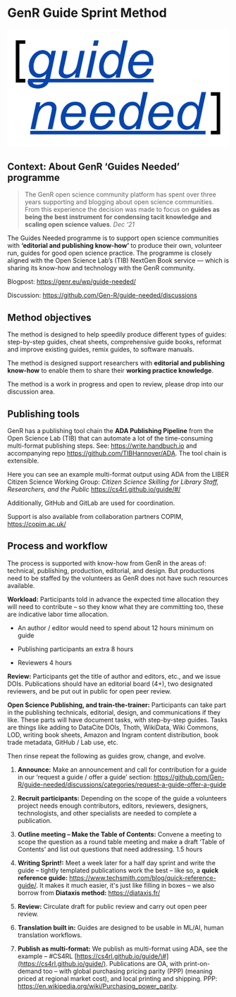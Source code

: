 # GenR Guide Sprint Method

![guide needed](media/992a19aa1f7ee2b6e6119458549299dc.png)

## Context: About GenR ‘Guides Needed’ programme

>   The GenR open science community platform has spent over three years
>   supporting and blogging about open science communities. From this experience
>   the decision was made to focus on **guides as being the best instrument for
>   condensing tacit knowledge and scaling open science values**. *Dec ‘21*

The Guides Needed programme is to support open science communities with
**‘editorial and publishing know-how’** to produce their own, volunteer run,
guides for good open science practice. The programme is closely aligned with the
Open Science Lab’s (TIB) NextGen Book service — which is sharing its know-how
and technology with the GenR community.

Blogpost: <https://genr.eu/wp/guide-needed/>

Discussion: <https://github.com/Gen-R/guide-needed/discussions>

## Method objectives

The method is designed to help speedily produce different types of guides:
step-by-step guides, cheat sheets, comprehensive guide books, reformat and
improve existing guides, remix guides, to software manuals.

The method is designed support researchers with **editorial and publishing
know-how** to enable them to share their **working practice knowledge**.

The method is a work in progress and open to review, please drop into our
discussion area.

## Publishing tools

GenR has a publishing tool chain the **ADA Publishing Pipeline** from the Open
Science Lab (TIB) that can automate a lot of the time-consuming multi-format
publishing steps. See: <https://write.handbuch.io> and accompanying repo
<https://github.com/TIBHannover/ADA>. The tool chain is extensible.

Here you can see an example multi-format output using ADA from the LIBER Citizen
Science Working Group: *Citizen Science Skilling for Library Staff, Researchers,
and the Public* <https://cs4rl.github.io/guide/#/>

Additionally, GitHub and GitLab are used for coordination.

Support is also available from collaboration partners COPIM,
<https://copim.ac.uk/>

## Process and workflow

The process is supported with know-how from GenR in the areas of: technical,
publishing, production, editorial, and design. But productions need to be
staffed by the volunteers as GenR does not have such resources available.

**Workload:** Participants told in advance the expected time allocation they
will need to contribute – so they know what they are committing too, these are
indicative labor time allocation.

-   An author / editor would need to spend about 12 hours minimum on guide

-   Publishing participants an extra 8 hours

-   Reviewers 4 hours

**Review:** Participants get the title of author and editors, etc., and we issue
DOIs. Publications should have an editorial board (4+), two designated
reviewers, and be put out in public for open peer review.

**Open Science Publishing, and train-the-trainer:** Participants can take part
in the publishing technicals, editorial, design, and communications if they
like. These parts will have document tasks, with step-by-step guides. Tasks are
things like adding to DataCite DOIs, Thoth, WikiData, Wiki Commons, LOD, writing
book sheets, Amazon and Ingram content distribution, book trade metadata, GitHub
/ Lab use, etc.

Then rinse repeat the following as guides grow, change, and evolve.

1.  **Announce:** Make an announcement and call for contribution for a guide in
    our ‘request a guide / offer a guide’ section:
    <https://github.com/Gen-R/guide-needed/discussions/categories/request-a-guide-offer-a-guide>

2.  **Recruit participants:** Depending on the scope of the guide a volunteers
    project needs enough contributors, editors, reviewers, designers,
    technologists, and other specialists are needed to complete a publication.

3.  **Outline meeting – Make the Table of Contents:** Convene a meeting to scope
    the question as a round table meeting and make a draft ‘Table of Contents’
    and list out questions that need addressing. 1.5 hours

4.  **Writing Sprint!:** Meet a week later for a half day sprint and write the
    guide – tightly templated publications work the best – like so, a **quick
    reference guide:** <https://www.techsmith.com/blog/quick-reference-guide/>.
    It makes it much easier, it's just like filling in boxes – we also borrow
    from **Diataxis method:** <https://diataxis.fr/>

5.  **Review:** Circulate draft for public review and carry out open peer
    review.

6.  **Translation built in:** Guides are designed to be usable in ML/AI, human
    translation workflows.

7.  **Publish as multi-format:** We publish as multi-format using ADA, see the
    example – \#CS4RL
    [https://cs4rl.github.io/guide/\#](https://cs4rl.github.io/guide/).
    Publications are OA, with print-on-demand too – with global purchasing
    pricing parity (PPP) (meaning priced at regional market cost), and local
    printing and shipping. PPP:
    <https://en.wikipedia.org/wiki/Purchasing_power_parity>.
